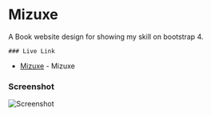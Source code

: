 # Mizuxe

A Book website design for showing my skill on bootstrap 4. 

```
### Live Link
```

* [Mizuxe](https://frontendproject2.nerdjfpb.com/) - Mizuxe


### Screenshot


![Screenshot](https://github.com/nerdjfpb/anime-world/blob/master/Mizuxe.PNG)